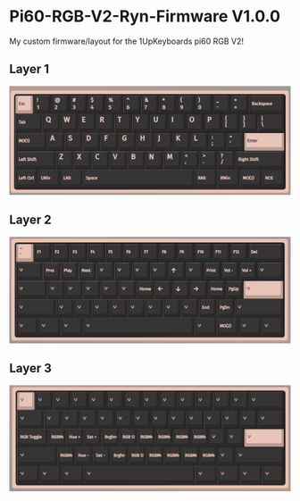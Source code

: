 # Pi60-RGB-V2-Ryn-Firmware V1.0.0
My custom firmware/layout for the 1UpKeyboards pi60 RGB V2!

## Layer 1
![Layer 0](/V1.0.0/screenshots/0.png)

## Layer 2
![Layer 1](/V1.0.0/screenshots/1.png)

## Layer 3
![Layer 2](/V1.0.0/screenshots/2.png)

